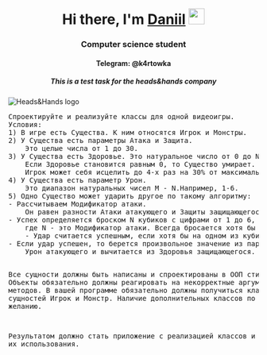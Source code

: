 <h1 align="center">Hi there, I'm <a href="https://daniilshat.ru/" target="_blank">Daniil</a> 
<img src="https://github.com/blackcater/blackcater/raw/main/images/Hi.gif" height="32"/></h1>
<h3 align="center">Computer science student</h3>
<h4 align="center"><a src="t.me/@k4rtowka">Telegram: @k4rtowka</a></h4>
<h5 align="center">This is a test task for the heads&hands company</h5>

<img src="https://ruward.ru/files/bigimg/slicejpg.jpg" alt="Heads&Hands logo">
<pre style="word-wrap: break-word">Спроектируйте и реализуйте классы для одной видеоигры. 
Условия:
1) В игре есть Существа. К ним относятся Игрок и Монстры.
2) У Существа есть параметры Атака и Защита. 
    Это целые числа от 1 до 30.
3) У Существа есть Здоровье. Это натуральное число от 0 до N. 
    Если Здоровье становится равным 0, то Существо умирает. 
    Игрок может себя исцелить до 4-х раз на 30% от максимального Здоровья.
4) У Существа есть параметр Урон. 
    Это диапазон натуральных чисел M - N.Например, 1-6.
5) Одно Существо может ударить другое по такому алгоритму:
- Рассчитываем Модификатор атаки. 
    Он равен разности Атаки атакующего и Защиты защищающегося плюс 1
- Успех определяется броском N кубиков с цифрами от 1 до 6, 
    где N - это Модификатор атаки. Всегда бросается хотя бы один кубик.
    - Удар считается успешным, если хотя бы на одном из кубиков выпадает 5 или 6
- Если удар успешен, то берется произвольное значение из параметра 
    Урон атакующего и вычитается из Здоровья защищающегося.

Все сущности должны быть написаны и спроектированы в ООП стиле. 
Объекты обязательно должны реагировать на некорректные аргументы методов.
В вашей программе обязательно должны получиться классы сущностей Игрок и Монстр. 
Наличие дополнительных классов по вашему желанию.

Результатом должно стать приложение с реализацией классов и примером 
их использования.
</pre>